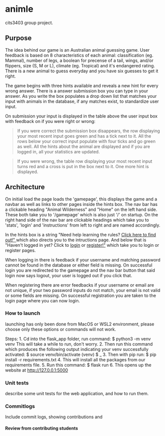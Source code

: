 # animle
cits3403 group project.

## Purpose
The idea behind our game is an Australian animal guessing game. User feedback is based on 8 characteristics of each animal: classification (eg. Mammal), number of legs, a boolean for precense of a tail, wings, and/or flippers, size (S, M or L), climate (eg. Tropical) and it's endangered rating. There is a new animal to guess everyday and you have six guesses to get it right. 

The game begins with three hints available and reveals a new hint for every wrong answer. There is a answer submission box you can type in your answer. As you write the box populates a drop down list that matches your input with animals in the database, if any matches exist, to standardize user input. 

On submission your input is displayed in the table above the user input box with feedback on if you were right or wrong:

> If you were correct the submission box disappears, the row displaying your most recent input goes green and has a tick next to it. All the rows below your correct input populate with four ticks and go green as well. All the hints about the animal are displayed and if you are logged in, all your statistics are updated.

> If you were wrong, the table row displaying your most recent input turns red and a cross is put in the box next to it. One more hint is displayed. 

## Architecture
On initial load the page loads the 'gamepage', this displays the game and a navbar as well as links to other pages inside the hints box. The nav bar has a clickable heading "Animal Wilderness" and "Home" on the left hand side. These both take you to '/gamepage' which is also just '/' on startup. On the right hand side of the nav bar are clickable headings which take you to 'stats', 'login' and 'instructions' from left to right and are named accordingly. 

In the hints box is a string "Need help learning the rules? <u> Click here to find out!" </u> which also directs you to the intructions page. And below that is "Haven't logged in yet? Click to <u>login</u> or <u>register!"</u> which take you to login or register pages.

When logging in there is feedback if your username and matching password cannot be found in the database or either field is missing. On successful login you are redirected to the gamepage and the nav bar button that said login now says logout, your user is logged out if you click that.

When registering there are error feedbacks if your username or email are not unique, if your two password inputs do not match, your email is not valid or some fields are missing. On successful registration you are taken to the login page where you can now login.

### How to launch
launching has only been done from MacOS or WSL2 environment, please choose only these options or commands will not work.

Steps:
	1. Cd into the flask_app folder, run command:
		$ python3 -m venv venv
	This will take a while to run, don't worry.
	2. Then run this command which produces the following output indicating your venv successfully activated:
		$ source venv/bin/activate
		(venv) $ _
	3. Then with pip run:
		$ pip install -r requirements.txt
	4. This will install all the packages from our requirements file.
	5. Run this command:
		$ flask run
	6. This opens up the website at http://127.0.0.1:5000

### Unit tests
describe some unit tests for the web application, and how to run them.

### Commitlogs
Include commit logs, showing contributions and 

#### Review from contributing students
